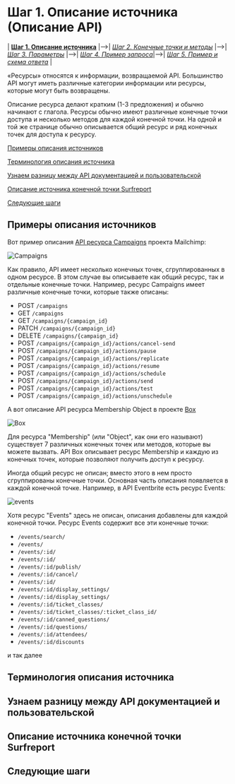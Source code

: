 # Шаг 1. Описание источника (Описание API)

| [**Шаг 1. Описание источника**](https://github.com/Starkovden/Documenting_APIs/blob/master/3.%20Documenting%20API%20endpoints/3.3.%20Step%201%20Resourse%20description.md) |-->| [*Шаг 2. Конечные точки и методы*](https://github.com/Starkovden/Documenting_APIs/blob/master/3.%20Documenting%20API%20endpoints/3.4.%20Step%202%20Endpoints%20and%20methods.md) |-->| [*Шаг 3. Параметры*](https://github.com/Starkovden/Documenting_APIs/blob/master/3.%20Documenting%20API%20endpoints/3.5.%20Step%203%20Parameters.md) |-->| [*Шаг 4. Пример запроса*](https://github.com/Starkovden/Documenting_APIs/blob/master/3.%20Documenting%20API%20endpoints/3.6.%20Step%204%20Request%20example.md)|-->| [*Шаг 5. Пример и схема ответа*](https://github.com/Starkovden/Documenting_APIs/blob/master/3.%20Documenting%20API%20endpoints/3.7.%20Step%205%20Response%20example%20and%20schema.md) |

«Ресурсы» относятся к информации, возвращаемой API. Большинство API могут иметь различные категории информации или ресурсы, которые могут быть возвращены.

Описание ресурса делают кратким (1-3 предложения) и обычно начинают с глагола. Ресурсы обычно имеют различные конечные точки доступа и несколько методов для каждой конечной точки. На одной и той же странице обычно описывается общий ресурс и ряд конечных точек для доступа к ресурсу.

[Примеры описания источников](#examples)

[Терминология описания источника](#terminology)

[Узнаем разницу между API документацией и пользовательской](#docsvsguides)

[Описание источника конечной точки Surfreport](#surfReport)

[Следующие шаги](#nextSteps)

<a name="examples"></a>
## Примеры описания источников


Вот пример описания [API ресурса Campaigns](https://developer.mailchimp.com/documentation/mailchimp/reference/campaigns/#) проекта Mailchimp:

![Campaigns](https://github.com/Starkovden/Documenting_APIs/blob/master/3.%20Documenting%20API%20endpoints/pics/1.png?raw=true)

Как правило, API имеет несколько конечных точек, сгруппированных в одном ресурсе. В этом случае вы описываете как общий ресурс, так и отдельные конечные точки. Например, ресурс Campaigns имеет различные конечные точки, которые также описаны:

- POST `/campaigns`
- GET `/campaigns`
- GET `/campaigns/{campaign_id}`
- PATCH `/campaigns/{campaign_id}`
- DELETE `/campaigns/{campaign_id}`
- POST `/campaigns/{campaign_id}/actions/cancel-send`
- POST `/campaigns/{campaign_id}/actions/pause`
- POST `/campaigns/{campaign_id}/actions/replicate`
- POST `/campaigns/{campaign_id}/actions/resume`
- POST `/campaigns/{campaign_id}/actions/schedule`
- POST `/campaigns/{campaign_id}/actions/send`
- POST `/campaigns/{campaign_id}/actions/test`
- POST `/campaigns/{campaign_id}/actions/unschedule`

А вот описание API ресурса Membership Object в проекте [Box](https://developer.box.com/reference#membership-object)

![Box](https://github.com/Starkovden/Documenting_APIs/blob/master/3.%20Documenting%20API%20endpoints/pics/2.png?raw=true)

Для ресурса "Membership" (или "Object", как они его называют) существует 7 различных конечных точек или методов, которые вы можете вызвать. API Box описывает ресурс Membership и каждую из конечных точек, которые позволяют получить доступ к ресурсу.

Иногда общий ресурс не описан; вместо этого в нем просто сгруппированы конечные точки. Основная часть описания появляется в каждой конечной точке. Например, в API Eventbrite есть ресурс Events:

![events](https://github.com/Starkovden/Documenting_APIs/blob/master/3.%20Documenting%20API%20endpoints/pics/3.png?raw=true)

Хотя ресурс "Events" здесь не описан, описания добавлены для каждой конечной точки. Ресурс Events содержит все эти конечные точки:

- `/events/search/`
- `/events/`
- `/events/:id/`
- `/events/:id/`
- `/events/:id/publish/`
- `/events/:id/cancel/`
- `/events/:id/`
- `/events/:id/display_settings/`
- `/events/:id/display_settings/`
- `/events/:id/ticket_classes/`
- `/events/:id/ticket_classes/:ticket_class_id/`
- `/events/:id/canned_questions/`
- `/events/:id/questions/`
- `/events/:id/attendees/`
- `/events/:id/discounts`

и так далее

<a name="terminology"></a>
## Терминология описания источника

<a name="docsvsguides"></a>
## Узнаем разницу между API документацией и пользовательской

<a name="surfReport"></a>
## Описание источника конечной точки Surfreport

<a name="nextSteps"></a>
## Следующие шаги
